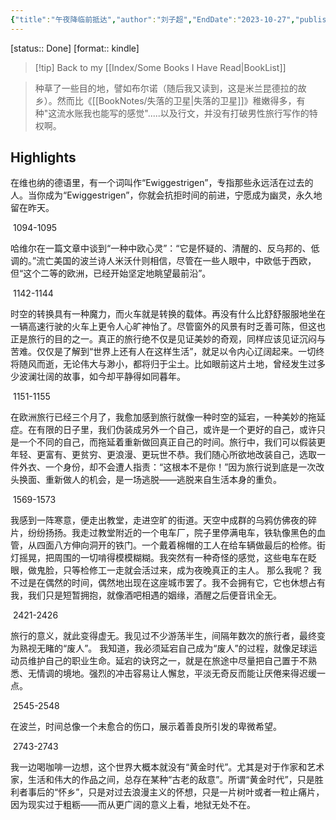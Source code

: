 ```yaml
---
{"title":"午夜降临前抵达","author":"刘子超","EndDate":"2023-10-27","publisher":"文汇出版社","dg-publish":true,"permalink":"/BookNotes/午夜降临前抵达/","dgPassFrontmatter":true,"noteIcon":""}
---
```


[status:: Done]
[format:: kindle]

>[!tip] Back to my [[Index/Some Books I Have Read\|BookList]]

> 种草了一些目的地，譬如布尔诺（随后我又读到，这是米兰昆德拉的故乡）。然而比《[[BookNotes/失落的卫星\|失落的卫星]]》稚嫩得多，有种"这流水账我也能写的感觉".....以及行文，并没有打破男性旅行写作的特权啊。

## Highlights
在维也纳的德语里，有一个词叫作“Ewiggestrigen”，专指那些永远活在过去的人。当你成为“Ewiggestrigen”，你就会抗拒时间的前进，宁愿成为幽灵，永久地留在昨天。

 1094-1095   

哈维尔在一篇文章中谈到“一种中欧心灵”：“它是怀疑的、清醒的、反乌邦的、低调的。”流亡美国的波兰诗人米沃什则相信，尽管在一些人眼中，中欧低于西欧，但“这个二等的欧洲，已经开始坚定地眺望最前沿”。

 1142-1144   

时空的转换具有一种魔力，而火车就是转换的载体。再没有什么比舒舒服服地坐在一辆高速行驶的火车上更令人心旷神怡了。尽管窗外的风景有时乏善可陈，但这也正是旅行的目的之一。真正的旅行绝不仅是见证美妙的奇观，同样应该见证沉闷与苦难。仅仅是了解到“世界上还有人在这样生活”，就足以令内心辽阔起来。一切终将随风而逝，无论伟大与渺小，都将归于尘土。比如眼前这片土地，曾经发生过多少波澜壮阔的故事，如今却平静得如同暮年。

 1151-1155   

在欧洲旅行已经三个月了，我愈加感到旅行就像一种时空的延宕，一种美妙的拖延症。在有限的日子里，我们伪装成另外一个自己，或许是一个更好的自己，或许只是一个不同的自己，而拖延着重新做回真正自己的时间。旅行中，我们可以假装更年轻、更富有、更贫穷、更浪漫、更玩世不恭。我们随心所欲地改装自己，选取一件外衣、一个身份，却不会遭人指责：“这根本不是你！”因为旅行说到底是一次改头换面、重新做人的机会，是一场逃脱——逃脱来自生活本身的重负。

 1569-1573   

我感到一阵寒意，便走出教堂，走进空旷的街道。天空中成群的乌鸦仿佛夜的碎片，纷纷扬扬。我走过教堂附近的一个电车厂，院子里停满电车，铁轨像黑色的血管，从四面八方伸向洞开的铁门。一个戴着棉帽的工人在给车辆做最后的检修。街灯摇晃，把周围的一切啃得模模糊糊。我突然有一种奇怪的感觉，这些电车在眨眼，做鬼脸，只等检修工一走就会活过来，成为夜晚真正的主人。 那么我呢？ 我不过是在偶然的时间，偶然地出现在这座城市罢了。我不会拥有它，它也休想占有我，我们只是短暂拥抱，就像酒吧相遇的姻缘，酒醒之后便音讯全无。

 2421-2426   

旅行的意义，就此变得虚无。我见过不少游荡半生，间隔年数次的旅行者，最终变为熟视无睹的“废人”。 我知道，我必须延宕自己成为“废人”的过程，就像足球运动员维护自己的职业生命。延宕的诀窍之一，就是在旅途中尽量把自己置于不熟悉、无情调的境地。强烈的冲击容易让人懈怠，平淡无奇反而能让厌倦来得迟缓一点。

 2545-2548   

在波兰，时间总像一个未愈合的伤口，展示着善良所引发的卑微希望。

 2743-2743   

我一边喝咖啡一边想，这个世界大概本就没有“黄金时代”。尤其是对于作家和艺术家，生活和伟大的作品之间，总存在某种“古老的敌意”。所谓“黄金时代”，只是胜利者事后的“怀乡”，只是对过去浪漫主义的怀想，只是一片树叶或者一粒止痛片，因为现实过于粗粝——而从更广阔的意义上看，地狱无处不在。
